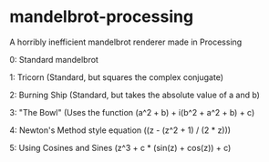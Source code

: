 # mandelbrot-processing
A horribly inefficient mandelbrot renderer made in Processing



  0: Standard mandelbrot
  
  1: Tricorn (Standard, but squares the complex conjugate)
  
  2: Burning Ship (Standard, but takes the absolute value of a and b)
  
  3: "The Bowl" (Uses the function (a^2 + b) + i(b^2 + a^2 + b) + c)
  
  4: Newton's Method style equation ((z - (z^2 + 1) / (2 * z)))
  
  5: Using Cosines and Sines (z^3 + c * (sin(z) + cos(z)) + c)
